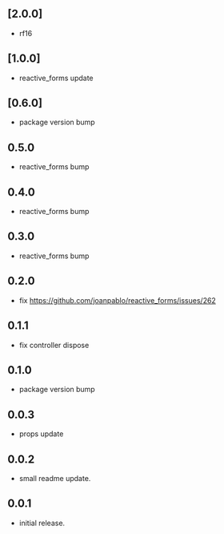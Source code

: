 ## [2.0.0]

* rf16

## [1.0.0]

* reactive_forms update

## [0.6.0]

* package version bump

## 0.5.0

* reactive_forms bump

## 0.4.0

* reactive_forms bump

## 0.3.0

* reactive_forms bump

## 0.2.0

* fix https://github.com/joanpablo/reactive_forms/issues/262

## 0.1.1

* fix controller dispose

## 0.1.0

* package version bump

## 0.0.3

* props update

## 0.0.2

* small readme update.

## 0.0.1

* initial release.
